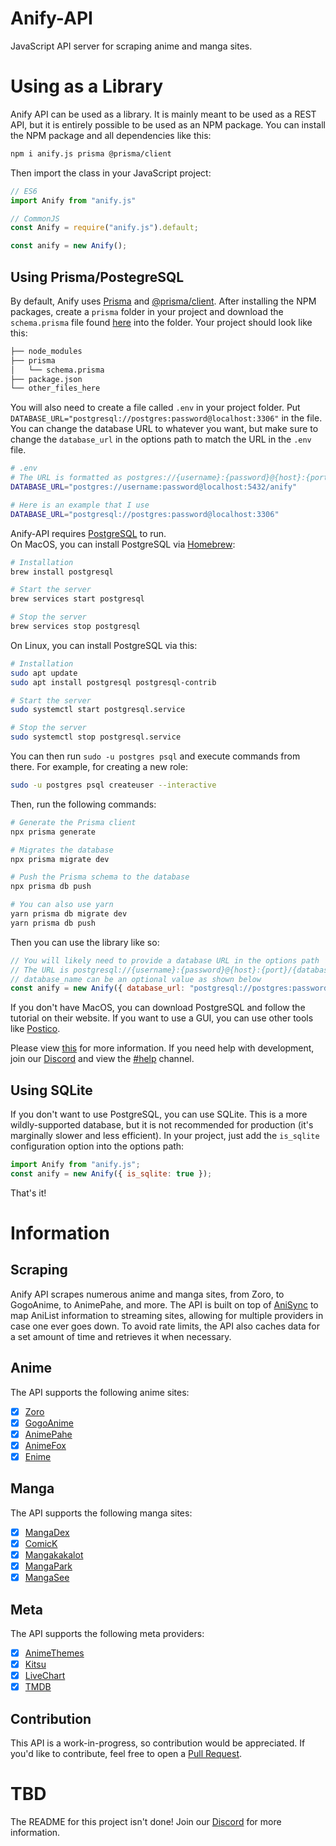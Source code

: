 # Anify-API
JavaScript API server for scraping anime and manga sites.

# Using as a Library
Anify API can be used as a library. It is mainly meant to be used as a REST API, but it is entirely possible to be used as an NPM package. You can install the NPM package and all dependencies like this:
```bash
npm i anify.js prisma @prisma/client
```
Then import the class in your JavaScript project:
```javascript
// ES6
import Anify from "anify.js"

// CommonJS
const Anify = require("anify.js").default;

const anify = new Anify();
```

## Using Prisma/PostegreSQL
By default, Anify uses [Prisma](https://npmjs.com/package/prisma) and [@prisma/client](https://npmjs.com/package/@prisma/client). After installing the NPM packages, create a `prisma` folder in your project and download the `schema.prisma` file found [here](https://github.com/Eltik/Anify-API/blob/main/prisma/schema.prisma) into the folder. Your project should look like this:
```bash
├── node_modules
├── prisma
│   └── schema.prisma
├── package.json
└── other_files_here
```
You will also need to create a file called `.env` in your project folder. Put `DATABASE_URL="postgresql://postgres:password@localhost:3306"` in the file. You can change the database URL to whatever you want, but make sure to change the `database_url` in the options path to match the URL in the `.env` file.
```bash
# .env
# The URL is formatted as postgres://{username}:{password}@{host}:{port}/{database_name}
DATABASE_URL="postgres://username:password@localhost:5432/anify"

# Here is an example that I use
DATABASE_URL="postgresql://postgres:password@localhost:3306"
```

Anify-API requires [PostgreSQL](https://www.postgresql.org/) to run.<br />
On MacOS, you can install PostgreSQL via [Homebrew](https://brew.sh/):
```bash
# Installation
brew install postgresql

# Start the server
brew services start postgresql

# Stop the server
brew services stop postgresql
```
On Linux, you can install PostgreSQL via this:
```bash
# Installation
sudo apt update
sudo apt install postgresql postgresql-contrib

# Start the server
sudo systemctl start postgresql.service

# Stop the server
sudo systemctl stop postgresql.service
```
You can then run `sudo -u postgres psql` and execute commands from there. For example, for creating a new role:
```bash
sudo -u postgres psql createuser --interactive
```

Then, run the following commands:
```bash
# Generate the Prisma client
npx prisma generate

# Migrates the database
npx prisma migrate dev

# Push the Prisma schema to the database
npx prisma db push

# You can also use yarn
yarn prisma db migrate dev
yarn prisma db push
```
Then you can use the library like so:
```javascript
// You will likely need to provide a database URL in the options path
// The URL is postgresql://{username}:{password}@{host}:{port}/{database_name}
// database_name can be an optional value as shown below
const anify = new Anify({ database_url: "postgresql://postgres:password@localhost:3306" });
```
If you don't have MacOS, you can download PostgreSQL and follow the tutorial on their website. If you want to use a GUI, you can use other tools like [Postico](https://eggerapps.at/postico/).

Please view [this](https://github.com/Eltik/Anify-API/issues/1) for more information. If you need help with development, join our [Discord](https://anify.tv/discord) and view the [#help](https://discord.com/channels/950964096600252507/1071533139631026287) channel.

## Using SQLite
If you don't want to use PostgreSQL, you can use SQLite. This is a more wildly-supported database, but it is not recommended for production (it's marginally slower and less efficient). In your project, just add the `is_sqlite` configuration option into the options path:
```javascript
import Anify from "anify.js";
const anify = new Anify({ is_sqlite: true });
```
That's it!

# Information

## Scraping
Anify API scrapes numerous anime and manga sites, from Zoro, to GogoAnime, to AnimePahe, and more. The API is built on top of [AniSync](https://github.com/Eltik/AniSync) to map AniList information to streaming sites, allowing for multiple providers in case one ever goes down. To avoid rate limits, the API also caches data for a set amount of time and retrieves it when necessary.
## Anime
The API supports the following anime sites:
- [x] [Zoro](https://zoro.to)
- [x] [GogoAnime](https://www1.gogoanime.bid/)
- [x] [AnimePahe](https://animepahe.com)
- [x] [AnimeFox](https://animefox.to)
- [x] [Enime](https://enime.moe)

## Manga
The API supports the following manga sites:
- [x] [MangaDex](https://mangadex.org)
- [x] [ComicK](https://comick.app)
- [x] [Mangakakalot](https://mangakakalot.com)
- [x] [MangaPark](https://v2.mangapark.net)
- [x] [MangaSee](https://mangasee123.com)

## Meta
The API supports the following meta providers:
- [x] [AnimeThemes](https://animethemes.moe)
- [x] [Kitsu](https://kitsu.io)
- [x] [LiveChart](https://www.livechart.me)
- [x] [TMDB](https://www.themoviedb.org)

## Contribution
This API is a work-in-progress, so contribution would be appreciated. If you'd like to contribute, feel free to open a [Pull Request](https://github.com/Eltik/Anify-API/pulls).

# TBD
The README for this project isn't done! Join our [Discord](https://anify.tv/discord) for more information.